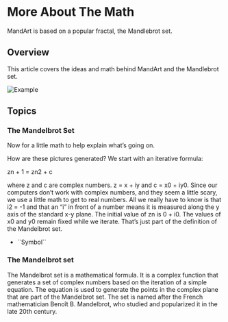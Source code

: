 # More About The Math

MandArt is based on a popular fractal, the Mandlebrot set. 


## Overview

This article covers the ideas and math behind MandArt and the Mandlebrot set.

![Example](mandart_a04.png)


## Topics

### The Mandelbrot Set

Now for a little math to help explain what’s going on.

How are these pictures generated? We start with an iterative formula: 

zn + 1 = zn2 + c

where z and c are complex numbers. z = x + iy and c = x0 + iy0. Since our computers don’t work with complex numbers, and they seem a little scary, we use a little math to get to real numbers. All we really have to know is that i2 = -1 and that an “i” in front of a number means it is measured along the y axis of the standard x-y plane. The initial value of zn is 0 + i0. The values of x0 and y0 remain fixed while we iterate. That’s just part of the definition of the Mandelbrot set.

- <!--@START_MENU_TOKEN@-->``Symbol``<!--@END_MENU_TOKEN@-->

### The Mandelbrot set

The Mandelbrot set is a mathematical formula. It is a complex function that generates a set of complex numbers based on the iteration of a simple equation. The equation is used to generate the points in the complex plane that are part of the Mandelbrot set. The set is named after the French mathematician Benoît B. Mandelbrot, who studied and popularized it in the late 20th century.
